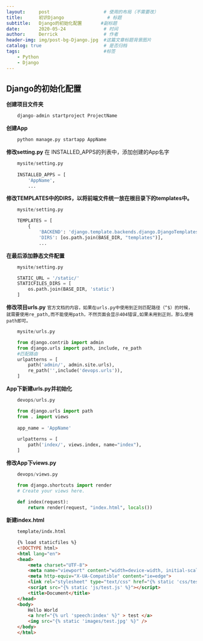 ```yaml
---
layout:     post   				    # 使用的布局（不需要改）
title:      初识Django 				# 标题 
subtitle:   Django的初始化配置       #副标题
date:       2020-05-24 				# 时间
author:     Derrick 				# 作者
header-img: img/post-bg-Django.jpg 	#这篇文章标题背景图片
catalog: true 						# 是否归档
tags:								#标签
    - Python
    - Django
---
```


## Django的初始化配置


**创建项目文件夹**

```python
    django-admin startproject ProjectName
```

**创建App**

```python
    python manage.py startapp AppName
```

**修改setting.py**
在 INSTALLED_APPS的列表中，添加创建的App名字
```python
    mysite/setting.py
    
    INSTALLED_APPS = [
        'AppName',
        ...
```

**修改TEMPLATES中的DIRS，以将前端文件统一放在根目录下的templates中。**
```python
    mysite/setting.py

    TEMPLATES = [
        {
            'BACKEND': 'django.template.backends.django.DjangoTemplates',
            'DIRS': [os.path.join(BASE_DIR, "templates")],
            ...

```

**在最后添加静态文件配置**
```python
    mysite/setting.py

    STATIC_URL = '/static/'
    STATICFILES_DIRS = [
        os.path.join(BASE_DIR, 'static')
    ]
```

**修改项目urls.py**
`官方文档的内容，如果在urls.py中使用到正则匹配路径（^$）的时候，就需要使用re_path,而不能使用path，不然页面会显示404错误,如果未用到正则，那么使用path即可。`
```python
    mysite/urls.py

    from django.contrib import admin
    from django.urls import path, include, re_path
    #匹配路由
    urlpatterns = [
        path('admin/', admin.site.urls),
        re_path('',include('devops.urls')),
    ]

```

**App下新建urls.py并初始化**
```python
    devops/urls.py

    from django.urls import path 
    from . import views
    
    app_name = 'AppName'
    
    urlpatterns = [
        path('index/', views.index, name="index"),
    ]
```

**修改App下views.py**
```python
    devops/views.py

    from django.shortcuts import render
    # Create your views here.
    
    def index(request):
        return render(request, "index.html", locals())

```

**新建index.html**
```html
    template/indx.html

    {% load staticfiles %}
    <!DOCTYPE html>
    <html lang="en">
    <head>
        <meta charset="UTF-8">
        <meta name="viewport" content="width=device-width, initial-scale=1.0">
        <meta http-equiv="X-UA-Compatible" content="ie=edge">
        <link rel="stylesheet" type="text/css" href="{% static 'css/test.css' %}">
        <script src="{% static 'js/test.js' %}"></script>   
        <title>Document</title>
    </head>
    <body>
        Hello World
        <a href="{% url 'speech:index' %}" > test </a>
        <img src="{% static 'images/test.jpg' %}" />
    </body>
    </html>

```